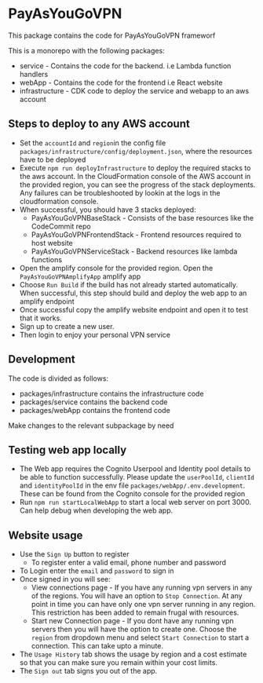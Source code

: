 # PayAsYouGoVPN
This package contains the code for PayAsYouGoVPN frameworf

This is a monorepo with the following packages:
* service - Contains the code for the backend. i.e Lambda function handlers
* webApp - Contains the code for the frontend i.e React website
* infrastructure - CDK code to deploy the service and webapp to an aws account

## Steps to deploy to any AWS account
* Set the `accountId` and `region`in the config file `packages/infrastructure/config/deployment.json`, where the resources have to be deployed
* Execute `npm run deployInfrastructure` to deploy the required stacks to the aws account. In the CloudFormation console of the AWS account in the provided region, you can see the progress of the stack deployments. Any failures can be troubleshooted by lookin at the logs in the cloudformation console.
* When successful, you should have 3 stacks deployed:
    * PayAsYouGoVPNBaseStack - Consists of the base resources like the CodeCommit repo
    * PayAsYouGoVPNFrontendStack - Frontend resources required to host website
    * PayAsYouGoVPNServiceStack - Backend resources like lambda functions
* Open the amplify console for the provided region. Open the `PayAsYouGoVPNAmplifyApp` amplify app
* Choose `Run Build` if the build has not already started automatically. When successful, this step should build and deploy the web app to an amplify endpoint
* Once successful copy the amplify website endpoint and open it to test that it works.
* Sign up to create a new user.
* Then login to enjoy your personal VPN service

## Development



The code is divided as follows:

* packages/infrastructure contains the infrastructure code
* packages/service contains the backend code
* packages/webApp contains the frontend code

Make changes to the relevant subpackage by need

## Testing web app locally
* The Web app requires the Cognito Userpool and Identity pool details to be able to function successfully. Please update the `userPoolId`, `clientId` and `identityPoolId` in the env file `packages/webApp/.env.development`. These can be found from the Cognito console for the provided region
* Run `npm run startLocalWebApp` to start a local web server on port 3000. Can help debug when developing the web app.

## Website usage
* Use the `Sign Up` button to register
    * To register enter a valid email, phone number and password
* To Login enter the `email` and `password` to sign in
* Once signed in you will see:
    * View connections page - If you have any running vpn servers in any of the regions. You will have an option to `Stop Connection`. At any point in time you can have only one vpn server running in any region. This restriction has been added to remain frugal with resources.
    * Start new Connection page - If you dont have any running vpn servers then you will have the option to create one. Choose the `region` from dropdown menu and select `Start Connection` to start a connection. This can take upto a minute.
* The `Usage History` tab shows the usage by region and a cost estimate so that you can make sure you remain within your cost limits.
* The `Sign out` tab signs you out of the app.